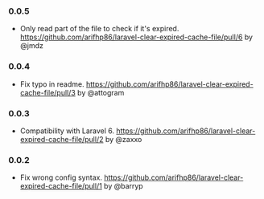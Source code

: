 ### 0.0.5
- Only read part of the file to check if it's expired. https://github.com/arifhp86/laravel-clear-expired-cache-file/pull/6 by @jmdz

### 0.0.4
- Fix typo in readme. https://github.com/arifhp86/laravel-clear-expired-cache-file/pull/3 by @attogram

### 0.0.3
- Compatibility with Laravel 6. https://github.com/arifhp86/laravel-clear-expired-cache-file/pull/2 by @zaxxo

### 0.0.2
- Fix wrong config syntax. https://github.com/arifhp86/laravel-clear-expired-cache-file/pull/1 by @barryp 